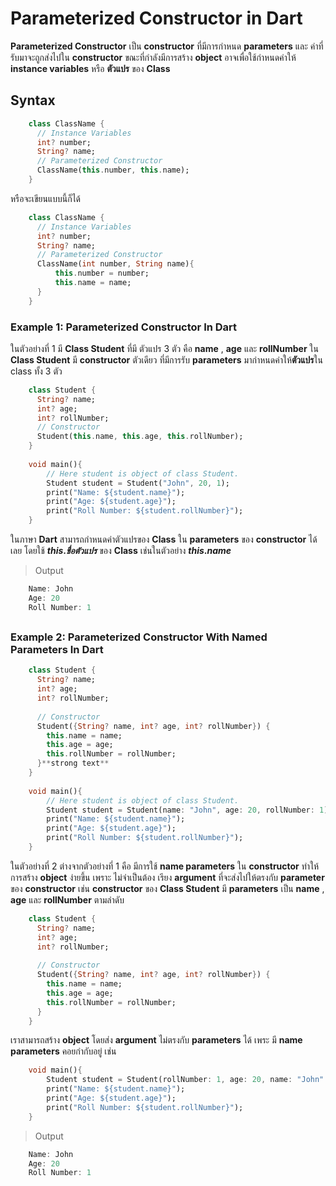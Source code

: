 # Parameterized Constructor in Dart
**Parameterized Constructor** เป็น **constructor** ที่มีการกำหนด **parameters** และ ค่าที่รับมาจะถูกส่งไปใน **constructor** ขณะที่กำลังมีการสร้าง **object** อาจเพื่อใช้กำหนดค่าให้  **instance variables** หรือ **ตัวแปร** ของ **Class**

## Syntax
```dart
    class ClassName {
      // Instance Variables
      int? number;
      String? name;
      // Parameterized Constructor
      ClassName(this.number, this.name);
    }
```
หรือจะเขียนแบบนี้ก็ได้
```dart
    class ClassName {
      // Instance Variables
      int? number;
      String? name;
      // Parameterized Constructor
      ClassName(int number, String name){
	      this.number = number;
	      this.name = name;
      }
    }
```
### Example 1: Parameterized Constructor In Dart
ในตัวอย่างที่ 1 มี **Class Student** ที่มี ตัวแปร 3 ตัว คือ **name** , **age** และ **rollNumber**
ใน **Class Student** มี **constructor** ตัวเดียว ที่มีการรับ **parameters** มากำหนดค่าให้**ตัวแปร**ใน class ทั้ง 3 ตัว
```dart
    class Student {
      String? name;
      int? age;
      int? rollNumber;
      // Constructor
      Student(this.name, this.age, this.rollNumber);
    }
    
    void main(){
        // Here student is object of class Student. 
        Student student = Student("John", 20, 1);
        print("Name: ${student.name}");
        print("Age: ${student.age}");
        print("Roll Number: ${student.rollNumber}");
    }
```
ในภาษา **Dart** สามารถกำหนดค่าตัวแปรของ **Class** ใน **parameters** ของ **constructor** ได้เลย โดยใช้ ***this*.*ชื่อตัวแปร*** ของ **Class** เช่นในตัวอย่าง ***this*.*name*** 

> Output
> 
```dart
    Name: John
    Age: 20
    Roll Number: 1
```
## 

### Example 2: Parameterized Constructor With Named Parameters In Dart
```dart
    class Student {
      String? name;
      int? age;
      int? rollNumber;
    
      // Constructor
      Student({String? name, int? age, int? rollNumber}) {
        this.name = name;
        this.age = age;
        this.rollNumber = rollNumber;
      }**strong text**
    }
    
    void main(){
        // Here student is object of class Student. 
        Student student = Student(name: "John", age: 20, rollNumber: 1);
        print("Name: ${student.name}");
        print("Age: ${student.age}");
        print("Roll Number: ${student.rollNumber}");
    }
```
ในตัวอย่างที่ 2 ต่างจากตัวอย่างที่ 1 คือ มีการใช้ **name parameters** ใน **constructor** 
ทำให้การสร้าง **object** ง่ายขึ้น เพราะ ไม่จำเป็นต้อง เรียง **argument** ที่จะส่งไปให้ตรงกับ **parameter** ของ **constructor** เช่น **constructor** ของ **Class Student** มี **parameters** เป็น **name** , **age** และ **rollNumber** ตามลำดับ
```dart
    class Student {
      String? name;
      int? age;
      int? rollNumber;
    
      // Constructor
      Student({String? name, int? age, int? rollNumber}) {
        this.name = name;
        this.age = age;
        this.rollNumber = rollNumber;
      } 
    }
```
เราสามารถสร้าง **object** โดยส่ง **argument** ไม่ตรงกับ **parameters** ได้ เพระ มี **name parameters** คอยกำกับอยู่ เช่น
```dart
    void main(){
        Student student = Student(rollNumber: 1, age: 20, name: "John" );
        print("Name: ${student.name}");
        print("Age: ${student.age}");
        print("Roll Number: ${student.rollNumber}");
    }
```

> Output
> 
```dart
	Name: John
	Age: 20
	Roll Number: 1
```
## 


